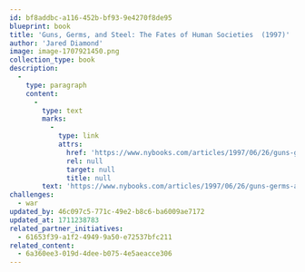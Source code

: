 ```yaml
---
id: bf8addbc-a116-452b-bf93-9e4270f8de95
blueprint: book
title: 'Guns, Germs, and Steel: The Fates of Human Societies  (1997)'
author: 'Jared Diamond'
image: image-1707921450.png
collection_type: book
description:
  -
    type: paragraph
    content:
      -
        type: text
        marks:
          -
            type: link
            attrs:
              href: 'https://www.nybooks.com/articles/1997/06/26/guns-germs-and-steel/'
              rel: null
              target: null
              title: null
        text: 'https://www.nybooks.com/articles/1997/06/26/guns-germs-and-steel/'
challenges:
  - war
updated_by: 46c097c5-771c-49e2-b8c6-ba6009ae7172
updated_at: 1711238783
related_partner_initiatives:
  - 61653f39-a1f2-4949-9a50-e72537bfc211
related_content:
  - 6a360ee3-019d-4dee-b075-4e5aeacce306
---
```

